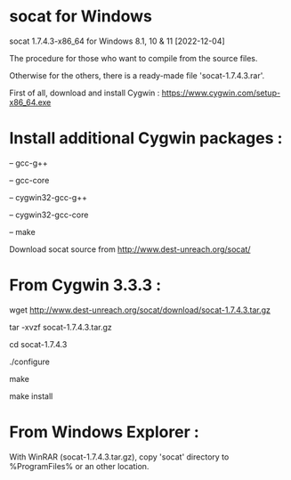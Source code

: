 # socat for Windows
socat 1.7.4.3-x86_64 for Windows 8.1, 10 & 11
[2022-12-04]

The procedure for those who want to compile from the source files. 

Otherwise for the others, there is a ready-made file 'socat-1.7.4.3.rar'.

First of all, download and install Cygwin : https://www.cygwin.com/setup-x86_64.exe

Install additional Cygwin packages :
==================================

– gcc-g++

– gcc-core

– cygwin32-gcc-g++

– cygwin32-gcc-core

– make

Download socat source from http://www.dest-unreach.org/socat/

From Cygwin 3.3.3 : 
=================

wget http://www.dest-unreach.org/socat/download/socat-1.7.4.3.tar.gz

tar -xvzf socat-1.7.4.3.tar.gz

cd socat-1.7.4.3

./configure

make

make install

From Windows Explorer :
=====================
With WinRAR (socat-1.7.4.3.tar.gz), copy 'socat' directory to %ProgramFiles% or an other location.
